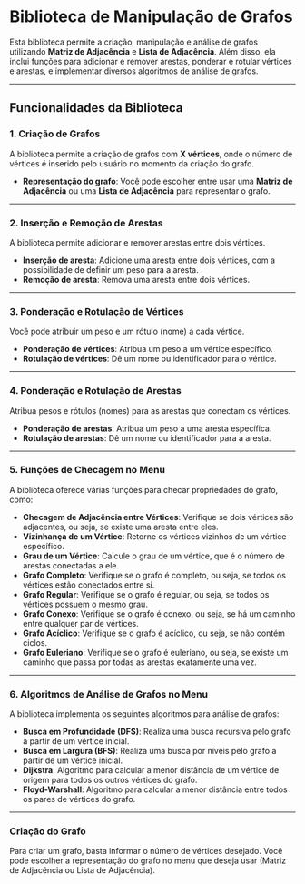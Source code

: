 # **Biblioteca de Manipulação de Grafos**

Esta biblioteca permite a criação, manipulação e análise de grafos utilizando **Matriz de Adjacência** e **Lista de Adjacência**. Além disso, ela inclui funções para adicionar e remover arestas, ponderar e rotular vértices e arestas, e implementar diversos algoritmos de análise de grafos.

---

## **Funcionalidades da Biblioteca**

### **1. Criação de Grafos**
A biblioteca permite a criação de grafos com **X vértices**, onde o número de vértices é inserido pelo usuário no momento da criação do grafo.

- **Representação do grafo**: Você pode escolher entre usar uma **Matriz de Adjacência** ou uma **Lista de Adjacência** para representar o grafo.

---

### **2. Inserção e Remoção de Arestas**
A biblioteca permite adicionar e remover arestas entre dois vértices.

- **Inserção de aresta**: Adicione uma aresta entre dois vértices, com a possibilidade de definir um peso para a aresta.
- **Remoção de aresta**: Remova uma aresta entre dois vértices.

---

### **3. Ponderação e Rotulação de Vértices**
Você pode atribuir um peso e um rótulo (nome) a cada vértice.

- **Ponderação de vértices**: Atribua um peso a um vértice específico.
- **Rotulação de vértices**: Dê um nome ou identificador para o vértice.

---

### **4. Ponderação e Rotulação de Arestas**
Atribua pesos e rótulos (nomes) para as arestas que conectam os vértices.

- **Ponderação de arestas**: Atribua um peso a uma aresta específica.
- **Rotulação de arestas**: Dê um nome ou identificador para a aresta.

---

### **5. Funções de Checagem no Menu**

A biblioteca oferece várias funções para checar propriedades do grafo, como:

- **Checagem de Adjacência entre Vértices**: Verifique se dois vértices são adjacentes, ou seja, se existe uma aresta entre eles.
- **Vizinhança de um Vértice**: Retorne os vértices vizinhos de um vértice específico.
- **Grau de um Vértice**: Calcule o grau de um vértice, que é o número de arestas conectadas a ele.
- **Grafo Completo**: Verifique se o grafo é completo, ou seja, se todos os vértices estão conectados entre si.
- **Grafo Regular**: Verifique se o grafo é regular, ou seja, se todos os vértices possuem o mesmo grau.
- **Grafo Conexo**: Verifique se o grafo é conexo, ou seja, se há um caminho entre qualquer par de vértices.
- **Grafo Acíclico**: Verifique se o grafo é acíclico, ou seja, se não contém ciclos.
- **Grafo Euleriano**: Verifique se o grafo é euleriano, ou seja, se existe um caminho que passa por todas as arestas exatamente uma vez.

---

### **6. Algoritmos de Análise de Grafos no Menu**

A biblioteca implementa os seguintes algoritmos para análise de grafos:

- **Busca em Profundidade (DFS)**: Realiza uma busca recursiva pelo grafo a partir de um vértice inicial.
- **Busca em Largura (BFS)**: Realiza uma busca por níveis pelo grafo a partir de um vértice inicial.
- **Dijkstra**: Algoritmo para calcular a menor distância de um vértice de origem para todos os outros vértices do grafo.
- **Floyd-Warshall**: Algoritmo para calcular a menor distância entre todos os pares de vértices do grafo.

---
### **Criação do Grafo**

Para criar um grafo, basta informar o número de vértices desejado. Você pode escolher a representação do grafo no menu que deseja usar (Matriz de Adjacência ou Lista de Adjacência).

